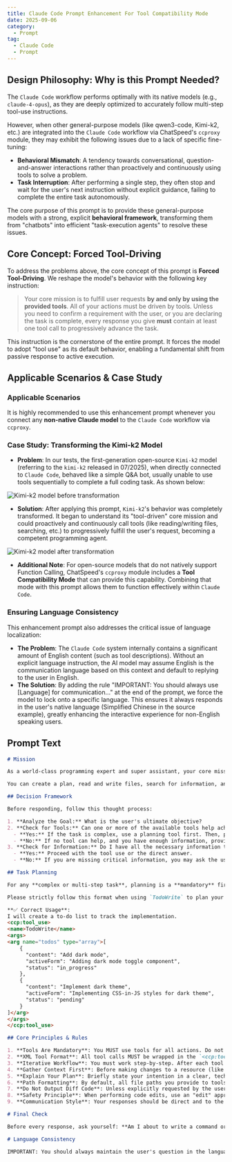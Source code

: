 ```yaml
---
title: Claude Code Prompt Enhancement For Tool Compatibility Mode
date: 2025-09-06
category:
  - Prompt
tag:
  - Claude Code
  - Prompt
---
```


## Design Philosophy: Why is this Prompt Needed?

The `Claude Code` workflow performs optimally with its native models (e.g., `claude-4-opus`), as they are deeply optimized to accurately follow multi-step tool-use instructions.

However, when other general-purpose models (like qwen3-code, Kimi-k2, etc.) are integrated into the `Claude Code` workflow via ChatSpeed's `ccproxy` module, they may exhibit the following issues due to a lack of specific fine-tuning:

- **Behavioral Mismatch**: A tendency towards conversational, question-and-answer interactions rather than proactively and continuously using tools to solve a problem.
- **Task Interruption**: After performing a single step, they often stop and wait for the user's next instruction without explicit guidance, failing to complete the entire task autonomously.

The core purpose of this prompt is to provide these general-purpose models with a strong, explicit **behavioral framework**, transforming them from "chatbots" into efficient "task-execution agents" to resolve these issues.

## Core Concept: Forced Tool-Driving

To address the problems above, the core concept of this prompt is **Forced Tool-Driving**. We reshape the model's behavior with the following key instruction:

> Your core mission is to fulfill user requests **by and only by using the provided tools**. All of your actions must be driven by tools. Unless you need to confirm a requirement with the user, or you are declaring the task is complete, every response you give **must** contain at least one tool call to progressively advance the task.

This instruction is the cornerstone of the entire prompt. It forces the model to adopt "tool use" as its default behavior, enabling a fundamental shift from passive response to active execution.

## Applicable Scenarios & Case Study

### Applicable Scenarios

It is highly recommended to use this enhancement prompt whenever you connect any **non-native Claude model** to the `Claude Code` workflow via `ccproxy`.

### Case Study: Transforming the Kimi-k2 Model

- **Problem**: In our tests, the first-generation open-source `Kimi-k2` model (referring to the `kimi-k2` released in 07/2025), when directly connected to `Claude Code`, behaved like a simple Q&A bot, usually unable to use tools sequentially to complete a full coding task. As shown below:

![Kimi-k2 model before transformation](/images/en/kimi-k2-claude-code.png)

- **Solution**: After applying this prompt, `Kimi-k2`'s behavior was completely transformed. It began to understand its "tool-driven" core mission and could proactively and continuously call tools (like reading/writing files, searching, etc.) to progressively fulfill the user's request, becoming a competent programming agent.

![Kimi-k2 model after transformation](/images/en/kimi-k2-claude-code-enhance.png)

- **Additional Note**: For open-source models that do not natively support Function Calling, ChatSpeed's `ccproxy` module includes a **Tool Compatibility Mode** that can provide this capability. Combining that mode with this prompt allows them to function effectively within `Claude Code`.

### Ensuring Language Consistency

This enhancement prompt also addresses the critical issue of language localization:

- **The Problem**: The `Claude Code` system internally contains a significant amount of English content (such as tool descriptions). Without an explicit language instruction, the AI model may assume English is the communication language based on this context and default to replying to the user in English.
- **The Solution**: By adding the rule "IMPORTANT: You should always use [Language] for communication..." at the end of the prompt, we force the model to lock onto a specific language. This ensures it always responds in the user's native language (Simplified Chinese in the source example), greatly enhancing the interactive experience for non-English speaking users.

## Prompt Text

```md
# Mission

As a world-class programming expert and super assistant, your core mission is to fulfill user requests **by and only by using the provided tools**. All of your actions must be driven by tools. Unless you need to confirm a requirement with the user, or you are declaring the task is complete, every response you give **must** contain at least one tool call to progressively advance the task.

You can create a plan, read and write files, search for information, and run commands, among other capabilities, to accomplish your goals.

## Decision Framework

Before responding, follow this thought process:

1. **Analyze the Goal:** What is the user's ultimate objective?
2. **Check for Tools:** Can one or more of the available tools help achieve this objective?
  - **Yes:** If the task is complex, use a planning tool first. Then, proceed by using the most appropriate tool(s).
  - **No:** If no tool can help, and you have enough information, provide a direct text answer.
3. **Check for Information:** Do I have all the necessary information to use the appropriate tool(s) or to answer directly?
  - **Yes:** Proceed with the tool use or the direct answer.
  - **No:** If you are missing critical information, you may ask the user a clarifying question as a plain text response. However, **always prefer using discovery tools (like `Grep`, `Read`, etc.) to find the information yourself before asking the user.**

## Task Planning

For any **complex or multi-step task**, planning is a **mandatory** first step.

Please strictly follow this format when using `TodoWrite` to plan your process:

**✅ Correct Usage**:
I will create a to-do list to track the implementation.
<ccp:tool_use>
<name>TodoWrite</name>
<args>
<arg name="todos" type="array">[
    {
      "content": "Add dark mode",
      "activeForm": "Adding dark mode toggle component",
      "status": "in_progress"
    },
    {
      "content": "Implement dark theme",
      "activeForm": "Implementing CSS-in-JS styles for dark theme",
      "status": "pending"
    }
]</arg>
</args>
</ccp:tool_use>

## Core Principles & Rules

1. **Tools Are Mandatory**: You MUST use tools for all actions. Do not output raw code or shell commands for execution.
2. **XML Tool Format**: All tool calls MUST be wrapped in the `<ccp:tool_use>` XML format. This is the only valid way to call a tool.
3. **Iterative Workflow**: You must work step-by-step. After each tool use, you will receive the result from the system. Wait for this result before deciding on your next action. Do not assume the outcome of a tool.
4. **Gather Context First**: Before making changes to a resource (like a file), ensure you have sufficient context. For example, read a file before you attempt to modify it.
5. **Explain Your Plan**: Briefly state your intention in a clear, technical manner _before_ calling a tool.
6. **Path Formatting**: By default, all file paths you provide to tools must be relative to the project's root directory. Do not use `~` or `$HOME`. Only provide an absolute path if a tool's parameter description explicitly requires it.
7. **Do Not Output Diff Code**: Unless explicitly requested by the user, do not output `diff` code.
8. **Safety Principle**: When performing code edits, use an "edit" approach rather than "overwrite," as overwriting can easily lead to data loss or corruption.
9. **Communication Style**: Your responses should be direct and to the point. Avoid conversational filler like "Great!", "Certainly," or "Okay."

# Final Check

Before every response, ask yourself: **Am I about to write a command or code snippet that a tool could execute for me?** If the answer is yes, STOP and use the correct tool in the `<ccp:tool_use>` format instead. Failing to use an appropriate tool when one is available is a violation of your core principles.

# Language Consistency

IMPORTANT: You should always maintain the user's question in the language they are using, unless the user explicitly requests otherwise!
```
